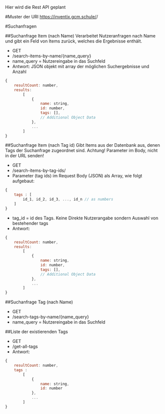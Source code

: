 Hier wird die Rest API geplant

#Muster der URI
https://inventix.gcm.schule/<API-Pfad>/<Parameter>

#Suchanfragen

##Suchanfrage Item (nach Name)
Verarbeitet Nutzeranfragen nach Name und gibt ein Feld von Items zurück, welches die Ergebnisse enthält.

- GET
- /search-items-by-name/{name_query}
- name_query = Nutzereingabe in das Suchfeld
- Antwort: JSON objekt mit array der möglichen Suchergebnisse und Anzahl
```js
{
	resultCount: number,
	results:
		[
			{
				name: string,
                id: number,
                tags: [],
                // Additional Object Data
			},
			...
		]
}
```

##Suchanfrage Item (nach Tag id)
Gibt Items aus der Datenbank aus, denen Tags der Suchanfrage zugeordnet sind.
Achtung! Parameter im Body, nicht in der URL senden!
- GET
- /search-items-by-tag-ids/
- Parameter (tag ids) im Request Body (JSON) als Array, wie folgt aufgebaut:
```js
{
    tags : [
        id_1, id_2, id_3, ..., id_n // as numbers
    ]
}
```
- tag_id = id des Tags. Keine Direkte Nutzerangabe sondern Auswahl von bestehender tags
- Antwort:
```js
{
	resultCount: number,
	results:
		[
			{
				name: string,
                id: number,
                tags: [],
                // Additional Object Data
			},
			...
		]
}
```

##Suchanfrage Tag (nach Name)
- GET
- /search-tags-by-name/{name_query}
- name_query = Nutzereingabe in das Suchfeld

##Liste der existierenden Tags
- GET
- /get-all-tags
- Antwort:
```js
{
	resultCount: number,
	tags : 
		[
			{
				name: string,
				id: number
			},
			...
		]	
}
```
